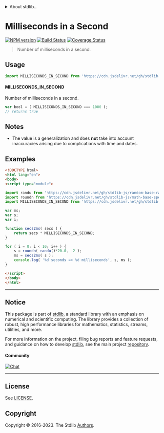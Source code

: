 <!--

@license Apache-2.0

Copyright (c) 2018 The Stdlib Authors.

Licensed under the Apache License, Version 2.0 (the "License");
you may not use this file except in compliance with the License.
You may obtain a copy of the License at

   http://www.apache.org/licenses/LICENSE-2.0

Unless required by applicable law or agreed to in writing, software
distributed under the License is distributed on an "AS IS" BASIS,
WITHOUT WARRANTIES OR CONDITIONS OF ANY KIND, either express or implied.
See the License for the specific language governing permissions and
limitations under the License.

-->


<details>
  <summary>
    About stdlib...
  </summary>
  <p>We believe in a future in which the web is a preferred environment for numerical computation. To help realize this future, we've built stdlib. stdlib is a standard library, with an emphasis on numerical and scientific computation, written in JavaScript (and C) for execution in browsers and in Node.js.</p>
  <p>The library is fully decomposable, being architected in such a way that you can swap out and mix and match APIs and functionality to cater to your exact preferences and use cases.</p>
  <p>When you use stdlib, you can be absolutely certain that you are using the most thorough, rigorous, well-written, studied, documented, tested, measured, and high-quality code out there.</p>
  <p>To join us in bringing numerical computing to the web, get started by checking us out on <a href="https://github.com/stdlib-js/stdlib">GitHub</a>, and please consider <a href="https://opencollective.com/stdlib">financially supporting stdlib</a>. We greatly appreciate your continued support!</p>
</details>

# Milliseconds in a Second

[![NPM version][npm-image]][npm-url] [![Build Status][test-image]][test-url] [![Coverage Status][coverage-image]][coverage-url] <!-- [![dependencies][dependencies-image]][dependencies-url] -->

> Number of milliseconds in a second.



<section class="usage">

## Usage

```javascript
import MILLISECONDS_IN_SECOND from 'https://cdn.jsdelivr.net/gh/stdlib-js/constants-time-milliseconds-in-second@v0.1.0-esm/index.mjs';
```

#### MILLISECONDS_IN_SECOND

Number of milliseconds in a second.

```javascript
var bool = ( MILLISECONDS_IN_SECOND === 1000 );
// returns true
```

</section>

<!-- /.usage -->

<section class="notes">

## Notes

-   The value is a generalization and does **not** take into account inaccuracies arising due to complications with time and dates. 

</section>

<!-- /.notes -->

<section class="examples">

## Examples

<!-- eslint no-undef: "error" -->

```html
<!DOCTYPE html>
<html lang="en">
<body>
<script type="module">

import randu from 'https://cdn.jsdelivr.net/gh/stdlib-js/random-base-randu@esm/index.mjs';
import roundn from 'https://cdn.jsdelivr.net/gh/stdlib-js/math-base-special-roundn@esm/index.mjs';
import MILLISECONDS_IN_SECOND from 'https://cdn.jsdelivr.net/gh/stdlib-js/constants-time-milliseconds-in-second@v0.1.0-esm/index.mjs';

var ms;
var s;
var i;

function secs2ms( secs ) {
    return secs * MILLISECONDS_IN_SECOND;
}

for ( i = 0; i < 10; i++ ) {
    s = roundn( randu()*20.0, -2 );
    ms = secs2ms( s );
    console.log( '%d seconds => %d milliseconds', s, ms );
}

</script>
</body>
</html>
```

</section>

<!-- /.examples -->

<!-- Section for related `stdlib` packages. Do not manually edit this section, as it is automatically populated. -->

<section class="related">

</section>

<!-- /.related -->

<!-- Section for all links. Make sure to keep an empty line after the `section` element and another before the `/section` close. -->


<section class="main-repo" >

* * *

## Notice

This package is part of [stdlib][stdlib], a standard library with an emphasis on numerical and scientific computing. The library provides a collection of robust, high performance libraries for mathematics, statistics, streams, utilities, and more.

For more information on the project, filing bug reports and feature requests, and guidance on how to develop [stdlib][stdlib], see the main project [repository][stdlib].

#### Community

[![Chat][chat-image]][chat-url]

---

## License

See [LICENSE][stdlib-license].


## Copyright

Copyright &copy; 2016-2023. The Stdlib [Authors][stdlib-authors].

</section>

<!-- /.stdlib -->

<!-- Section for all links. Make sure to keep an empty line after the `section` element and another before the `/section` close. -->

<section class="links">

[npm-image]: http://img.shields.io/npm/v/@stdlib/constants-time-milliseconds-in-second.svg
[npm-url]: https://npmjs.org/package/@stdlib/constants-time-milliseconds-in-second

[test-image]: https://github.com/stdlib-js/constants-time-milliseconds-in-second/actions/workflows/test.yml/badge.svg?branch=v0.1.0
[test-url]: https://github.com/stdlib-js/constants-time-milliseconds-in-second/actions/workflows/test.yml?query=branch:v0.1.0

[coverage-image]: https://img.shields.io/codecov/c/github/stdlib-js/constants-time-milliseconds-in-second/main.svg
[coverage-url]: https://codecov.io/github/stdlib-js/constants-time-milliseconds-in-second?branch=main

<!--

[dependencies-image]: https://img.shields.io/david/stdlib-js/constants-time-milliseconds-in-second.svg
[dependencies-url]: https://david-dm.org/stdlib-js/constants-time-milliseconds-in-second/main

-->

[chat-image]: https://img.shields.io/gitter/room/stdlib-js/stdlib.svg
[chat-url]: https://app.gitter.im/#/room/#stdlib-js_stdlib:gitter.im

[stdlib]: https://github.com/stdlib-js/stdlib

[stdlib-authors]: https://github.com/stdlib-js/stdlib/graphs/contributors

[umd]: https://github.com/umdjs/umd
[es-module]: https://developer.mozilla.org/en-US/docs/Web/JavaScript/Guide/Modules

[deno-url]: https://github.com/stdlib-js/constants-time-milliseconds-in-second/tree/deno
[umd-url]: https://github.com/stdlib-js/constants-time-milliseconds-in-second/tree/umd
[esm-url]: https://github.com/stdlib-js/constants-time-milliseconds-in-second/tree/esm
[branches-url]: https://github.com/stdlib-js/constants-time-milliseconds-in-second/blob/main/branches.md

[stdlib-license]: https://raw.githubusercontent.com/stdlib-js/constants-time-milliseconds-in-second/main/LICENSE

</section>

<!-- /.links -->
